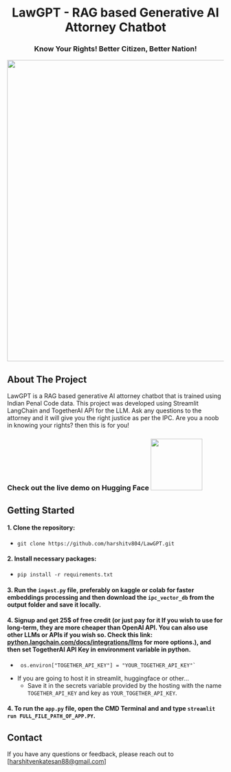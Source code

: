 <h1 align="center">LawGPT - RAG based Generative AI Attorney Chatbot</h1>
<h3 align="center">Know Your Rights! Better Citizen, Better Nation!</h1>

<p align="center">
<img src="https://github.com/harshitv804/LawGPT/assets/100853494/ecff5d3c-f105-4ba2-a93a-500282f0bf00" width="700"/>
</p>

## About The Project
LawGPT is a RAG based generative AI attorney chatbot that is trained using Indian Penal Code data. This project was developed using Streamlit LangChain and TogetherAI API for the LLM. Ask any questions to the attorney and it will give you the right justice as per the IPC. Are you a noob in knowing your rights? then this is for you!
<br>

### Check out the live demo on Hugging Face <a href="https://huggingface.co/spaces/harshitv804/LawGPT"><img src="https://static.vecteezy.com/system/resources/previews/009/384/880/non_2x/click-here-button-clipart-design-illustration-free-png.png" width="120" height="auto"></a>

## Getting Started

#### 1. Clone the repository:
   - ```
     git clone https://github.com/harshitv804/LawGPT.git
     ```
#### 2. Install necessary packages:
   - ```
     pip install -r requirements.txt
     ```
#### 3. Run the `ingest.py` file, preferably on kaggle or colab for faster embeddings processing and then download the `ipc_vector_db` from the output folder and save it locally.
#### 4. Signup and get 25$ of free credit (or just pay for it If you wish to use for long-term, they are more cheaper than OpenAI API. You can also use other LLMs or APIs if you wish so. Check this link: [python.langchain.com/docs/integrations/llms](https://python.langchain.com/docs/integrations/llms) for more options.), and then set TogetherAI API Key in environment variable in python. 
   - ```
      os.environ["TOGETHER_API_KEY"] = "YOUR_TOGETHER_API_KEY"`
     ```
   - If you are going to host it in streamlit, huggingface or other...
      - Save it in the secrets variable provided by the hosting with the name `TOGETHER_API_KEY` and key as `YOUR_TOGETHER_API_KEY`.

#### 4. To run the `app.py` file, open the CMD Terminal and and type `streamlit run FULL_FILE_PATH_OF_APP.PY`.

## Contact
If you have any questions or feedback, please reach out to [harshitvenkatesan88@gmail.com]
